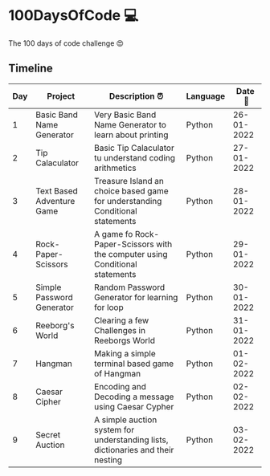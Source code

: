 # 100DaysOfCode 💻

The 100 days of code challenge 😍

## Timeline

|  Day  | Project                               | **Description :alarm_clock:**                                                         | Language     | **Date &nbsp;:calendar:**|
|-------| ------------------------------------- | ------------------------------------------------------------------------------------- | ----------- |  --------  |
|   1   | Basic Band Name Generator             | Very Basic Band Name Generator to learn about printing                                | Python       | 26-01-2022 |
|   2   | Tip Calaculator                       | Basic Tip Calaculator tu understand coding arithmetics                                | Python       | 27-01-2022 |
|   3   | Text Based Adventure Game             | Treasure Island an choice based game for understanding Conditional statements         | Python       | 28-01-2022 |
|   4   | Rock-Paper-Scissors                   | A game fo Rock-Paper-Scissors with the computer using Conditional statements          | Python       | 29-01-2022 |
|   5   | Simple Password Generator             | Random Password Generator for learning for loop                                       | Python       | 30-01-2022 |
|   6   | Reeborg's World                       | Clearing a few Challenges in Reeborgs World                                           | Python       | 31-01-2022 |
|   7   | Hangman                               | Making a simple terminal based game of Hangman                                        | Python       | 01-02-2022 |
|   8   | Caesar Cipher                         | Encoding and Decoding a message using Caesar Cypher                                   | Python       | 02-02-2022 |
|   9   | Secret Auction                        | A simple auction system for understanding lists, dictionaries and their nesting       | Python       | 03-02-2022 |
